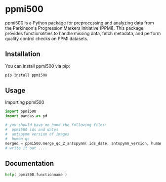 # ppmi500

ppmi500 is a Python package for preprocessing and analyzing data from the Parkinson's Progression Markers Initiative (PPMI). This package provides functionalities to handle missing data, fetch metadata, and perform quality control checks on PPMI datasets.

## Installation

You can install ppmi500 via pip:

```bash
pip install ppmi500
```


## Usage

Importing ppmi500

```python
import ppmi500
import pandas as pd

# you should have on hand the following files:
#  ppmi500 ids and dates
#  antspymm version of images
#  human qc 
merged = ppmi500.merge_qc_2_antspymm( ids_date, antspymm_version, human_qc )
# write it out ....
```

## Documentation

```python
help( ppmi500.functionname )
```
